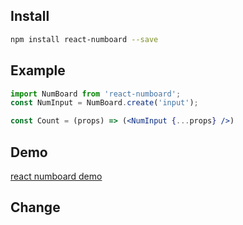## Install

```sh
npm install react-numboard --save
```

## Example

```jsx
import NumBoard from 'react-numboard';
const NumInput = NumBoard.create('input');

const Count = (props) => (<NumInput {...props} />)
```


## Demo

[react numboard demo](https://gewenmao.github.io/react-numboard/)

## Change
